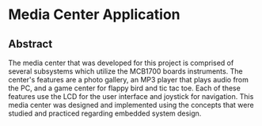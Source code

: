 # Media Center Application

## Abstract
The media center that was developed for this project is comprised of several subsystems which utilize the MCB1700 boards instruments. The center's features are a photo gallery, an MP3 player that plays audio from the PC, and a game center for flappy bird and tic tac toe. Each of these features use the LCD for the user interface and joystick for navigation. This media center was designed and implemented using the concepts that were studied and practiced regarding embedded system design. 

